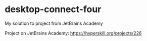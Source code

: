 # desktop-connect-four

My solution to project from JetBrains Academy

Project on JetBrains Academy: https://hyperskill.org/projects/226
